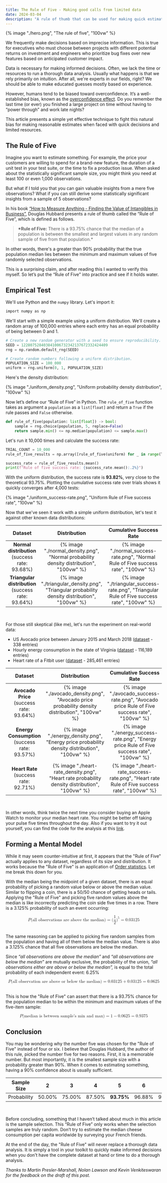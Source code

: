```yaml
---
title: The Rule of Five - Making good calls from limited data
date: 2024-03-04
description: "A rule of thumb that can be used for making quick estimations when data is limited."
---
```


{% image "./hero.png", "The rule of five", "100vw" %}

We frequently make decisions based on imprecise information. This is true for executives who must choose between projects with different potential returns on investment and engineers who prioritize bug fixes over new features based on anticipated customer impact.

Data is necessary for making informed decisions. Often, we lack the time or resources to run a thorough data analysis. Usually what happens is that we rely primarily on intuition. After all, we're experts in our fields, right? We should be able to make educated guesses mostly based on experience.

However, humans tend to be biased toward overconfidence. It’s a well-established bias, known as the [overconfidence effect](https://en.wikipedia.org/wiki/Overconfidence_effect). Do you remember the last time (or ever) you finished a large project on time without having to “power through” and work late nights?

This article presents a simple yet effective technique to fight this natural bias for making reasonable estimates when faced with quick decisions and limited resources.

## The Rule of Five

Imagine you want to estimate something. For example, the price your customers are willing to spend for a brand-new feature, the duration of a unit test in your test suite, or the time to fix a production issue. When asked about the statistically significant sample size, you might think you need at least 100 or even 1,000 observations.

But what if I told you that you can gain valuable insights from a mere five observations? What if you can still derive some statistically significant insights from a sample of 5 observations?

In his book [“How to Measure Anything - Finding the Value of Intangibles in Business”](https://hubbardresearch.com/publications/how-to-measure-anything-book/), Douglas Hubbard presents a rule of thumb called the “Rule of Five”, which is defined as follows.

> **\*Rule of Five:** There is a 93.75% chance that the median of a population is between the smallest and largest values in any random sample of five from that population.\*

In other words, there's a greater than 90% probability that the true population median lies between the minimum and maximum values of five randomly selected observations.

This is a surprising claim, and after reading this I wanted to verify this myself. So let’s put the “Rule of Five” into practice and see if it holds water.

## Empirical Test

We'll use Python and the `numpy` library. Let's import it:

```bash
import numpy as np
```

We'll start with a simple example using a uniform distribution. We'll create a random array of 100,000 entries where each entry has an equal probability of being between 0 and 1.

```py
# Create a new random generator with a seed to ensure reproducibility.
SEED = 122807528403841006732342137672332424409
rng = np.random.default_rng(SEED)

# Create random numbers following a uniform distribution.
POPULATION_SIZE = 100_000
uniform = rng.uniform(0, 1, POPULATION_SIZE)
```

Here's the density distribution:

{% image "./uniform_density.png", "Uniform probability density distribution", "100vw" %}

Now let’s define our “Rule of Five” in Python. The `rule_of_five` function takes as argument a `population` as a `list[float]` and return a `True` if the rule passes and `False` otherwise.

```py
def rule_of_five(population: list[float]) -> bool:
    sample = rng.choice(population, 5, replace=False)
    return sample.min() <= np.median(population) <= sample.max()
```

Let's run it 10,000 times and calculate the success rate:

```py
TRIAL_COUNT = 10_000
rule_of_five_results = np.array([rule_of_five(uniform) for _ in range(TRIAL_COUNT)])

success_rate = rule_of_five_results.mean()
print(f"Rule of five success rate: {success_rate.mean():.2%}")
```

With the uniform distribution, the success rate is **93.82%**, very close to the theoretical 93.75%. Plotting the cumulative success rate over trials shows it quickly converges after 4,000 tests:

{% image "./uniform_success-rate.png", "Uniform Rule of Five success rate", "100vw" %}

Now that we've seen it work with a simple uniform distribution, let's test it against other known data distributions:

|                         Dataset                          |                                          Distribution                                          |                                   Cumulative Success Rate                                    |
| :------------------------------------------------------: | :--------------------------------------------------------------------------------------------: | :------------------------------------------------------------------------------------------: |
|   **Normal distribution** <br/> (success rate: 93.68%)   |     {% image "./normal_density.png", "Normal probability density distribution", "100vw" %}     |     {% image "./normal_success-rate.png", "Normal Rule of Five success rate", "100vw" %}     |
| **Triangular distribution** </br> (success rate: 93.64%) | {% image "./triangular_density.png", "Triangular probability density distribution", "100vw" %} | {% image "./triangular_success-rate.png", "Triangular Rule of Five success rate", "100vw" %} |

<br/>

For those still skeptical (like me), let's run the experiment on real-world data:

- US Avocado price between January 2015 and March 2018 ([dataset](https://www.kaggle.com/datasets/neuromusic/avocado-prices) - 338 entries)
- Hourly energy consumption in the state of Virginia ([dataset](https://www.kaggle.com/datasets/robikscube/hourly-energy-consumption) - 116,189 entries)
- Heart rate of a Fitbit user ([dataset](https://www.kaggle.com/datasets/arashnic/fitbit) - 285,461 entries)

|                       Dataset                       | Distribution | Cumulative Success Rate |
| :-------------------------------------------------: | :----------: | :---------------------: |
|   **Avocado Price** <br/> (success rate: 93.64%)    | {% image "./avocado_density.png", "Avocado price probability density distribution", "100vw" %}     |     {% image "./avocado_success-rate.png", "Avocado price Rule of Five success rate", "100vw" %}     |
| **Energy Consumption** <br/> (success rate: 93.57%) | {% image "./energy_density.png", "Energy price probability density distribution", "100vw" %}     |     {% image "./energy_success-rate.png", "Energy price Rule of Five success rate", "100vw" %}     |
|     **Heart Rate** <br/> (success rate: 92.71%)     | {% image "./heart-rate_density.png", "Heart rate probability density distribution", "100vw" %}     |     {% image "./heart-rate_success-rate.png", "Heart rate Rule of Five success rate", "100vw" %}     |

<br/>

In other words, think twice the next time you consider buying an Apple Watch to monitor your median heart rate. You might be better off taking your pulse five times throughout the day. Also if you want to try it out yourself, you can find the code for the analysis at this [link](https://github.com/pmdartus/rule-of-five).

## Forming a Mental Model

While it may seem counter-intuitive at first, it appears that the "Rule of Five" actually applies to any dataset, regardless of its size and distribution. It works because the "Rule of Five" is an application of [Order statistics](https://en.wikipedia.org/wiki/Order_statistic). Let me break this down for you.

With the median being the midpoint of a given dataset, there is an equal probability of picking a random value below or above the median value. Similar to flipping a coin, there is a 50/50 chance of getting heads or tails. Applying the "Rule of Five" and picking five random values above the median is like incorrectly predicting the coin side five times in a row. There is a 3.125% probability of such an event occurring:

<!-- P(\text{all observations are above the median}) = (\dfrac{1}{2})^5 = 0.03125 -->
<math display="block" class="tml-display" style="display:block math;">
  <mrow>
    <mi>P</mi>
    <mo form="prefix" stretchy="false">(</mo>
    <mtext>all observations are above the median</mtext>
    <mo form="postfix" stretchy="false">)</mo>
    <mo>=</mo>
    <mo form="prefix" stretchy="false">(</mo>
    <mstyle displaystyle="true" scriptlevel="0">
      <mfrac>
        <mn>1</mn>
        <mn>2</mn>
      </mfrac>
    </mstyle>
    <msup>
      <mo form="postfix" stretchy="false">)</mo>
      <mn>5</mn>
    </msup>
    <mo>=</mo>
    <mn>0.03125</mn>
  </mrow>
</math>

<br/>

The same reasoning can be applied to picking five random samples from the population and having all of them below the median value. There is also a 3.125% chance that all five observations are below the median.

Since _“all observations are *above* the median”_ and _“all observations are *below* the median”_ are mutually exclusive, the probability of the union, _“all observations either are *above or below* the median”,_ is equal to the total probability of each independent event: 6.25%

<!-- Converted using: https://temml.org/ -->
<!-- P(\text{all observation are above or below the median}) = 0.03125 + 0.03125 = 0.0625 -->
<math display="block" class="tml-display" style="display:block math;">
  <mrow>
    <mi>P</mi>
    <mo form="prefix" stretchy="false">(</mo>
    <mtext>all observation are above or below the median</mtext>
    <mo form="postfix" stretchy="false">)</mo>
    <mo>=</mo>
    <mn>0.03125</mn>
    <mo>+</mo>
    <mn>0.03125</mn>
    <mo>=</mo>
    <mn>0.0625</mn>
  </mrow>
</math>

<br/>

This is how the "Rule of Five" can assert that there is a 93.75% chance for the population median to be within the minimum and maximum values of the five-item sample:

<!-- P(\text{median is between sample's min and max}) = 1 - 0.0625 = 0.9375 -->
<math display="block" class="tml-display" style="display:block math;">
  <mrow>
    <mi>P</mi>
    <mo form="prefix" stretchy="false">(</mo>
    <mtext>median is between sample’s min and max</mtext>
    <mo form="postfix" stretchy="false">)</mo>
    <mo>=</mo>
    <mn>1</mn>
    <mo>−</mo>
    <mn>0.0625</mn>
    <mo>=</mo>
    <mn>0.9375</mn>
  </mrow>
</math>

## Conclusion

You may be wondering why the number five was chosen for the "Rule of Five" instead of four or six. I believe that Douglas Hubbard, the author of this rule, picked the number five for two reasons. First, it is a memorable number. But most importantly, it is the smallest sample size with a probability greater than 90%. When it comes to estimating something, having a 90% confidence about is usually sufficient.

| Sample Size |   2    |   3    |   4    |   **5**    |   6    |   7    |   8    |
| :---------: | :----: | :----: | :----: | :--------: | :----: | :----: | :----: |
| Probability | 50.00% | 75.00% | 87.50% | **93.75%** | 96.88% | 98.44% | 99.22% |

<br/>

Before concluding, something that I haven’t talked about much in this article is the sample selection. This “Rule of Five” only works when the selection samples are truly random. Don’t try to estimate the median cheese consumption per capita worldwide by surveying your French friends.

At the end of the day, the "Rule of Five" will never replace a thorough data analysis. It is simply a tool in your toolkit to quickly make informed decisions when you don't have the complete dataset at hand or time to do a thorough analysis.

_Thanks to Martin Presler-Marshall, Nolan Lawson and Kevin Venkiteswaran for the feedback on the draft of this post._
